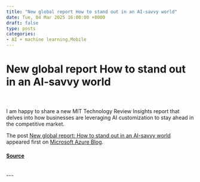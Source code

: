 ```yaml
---
title: "New global report How to stand out in an AI-savvy world"
date: Tue, 04 Mar 2025 16:00:00 +0000
draft: false
type: posts
categories: 
- AI + machine learning,Mobile
---
```

# New global report How to stand out in an AI-savvy world

<br/>

<br/>
I am happy to share a new MIT Technology Review Insights report that delves into how businesses are leveraging AI customization to stay ahead in the competitive market.

The post [New global report: How to stand out in an AI-savvy world](https://azure.microsoft.com/en-us/blog/new-global-report-how-to-stand-out-in-an-ai-savvy-world/) appeared first on [Microsoft Azure Blog](https://azure.microsoft.com/en-us/blog).

#### [Source](https://azure.microsoft.com/en-us/blog/new-global-report-how-to-stand-out-in-an-ai-savvy-world/)

<br/>
---
